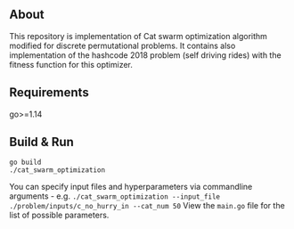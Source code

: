 ## About
This repository is implementation of Cat swarm optimization algorithm modified for discrete permutational problems. It contains 
also implementation of the hashcode 2018 problem (self driving rides) with the fitness function for this optimizer.

## Requirements
go>=1.14

## Build & Run
```
go build
./cat_swarm_optimization 
```
You can specify  input files and hyperparameters via commandline arguments - e.g. `./cat_swarm_optimization --input_file ./problem/inputs/c_no_hurry_in --cat_num 50`
View the `main.go` file for the list of possible parameters. 
